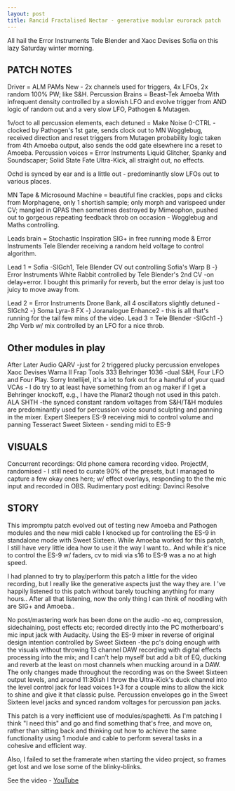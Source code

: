 ```yaml
---
layout: post
title: Rancid Fractalised Nectar - generative modular eurorack patch
---
```


All hail the Error Instruments Tele Blender and Xaoc Devises Sofia on this lazy Saturday winter morning.

## PATCH NOTES

Driver = ALM PAMs New - 2x channels used for triggers, 4x LFOs, 2x random 100% PW; like S&H.
Percussion Brains = Beast-Tek Amoeba With infrequent density controlled by a slowish LFO and evolve trigger from AND logic of random out and a very slow LFO, Pathogen & Mutagen.

1v/oct to all percussion elements, each detuned = Make Noise 0-CTRL - clocked by Pathogen's 1st gate, sends clock out to MN Wogglebug, received direction and reset triggers from Mutagen probability logic taken from 4th Amoeba output, also sends the odd gate elsewhere inc a reset to Amoeba.
Percussion voices = Error Instruments Liquid Glitcher, Spanky and Soundscaper; Solid State Fate Ultra-Kick, all straight out, no effects.

Ochd is synced by ear and is a little out - predominantly slow LFOs out to various places.

MN Tape & Microsound Machine = beautiful fine crackles, pops and clicks from Morphagene, only 1 shortish sample; only morph and varispeed under CV; mangled in QPAS then sometimes destroyed by Mimeophon, pushed out to gorgeous repeating feedback throb on occasion - Wogglebug and Maths controlling.

Leads brain = Stochastic Inspiration SIG+ in free running mode & Error Instruments Tele Blender receiving a random held voltage to control algorithm.

Lead 1 = Sofia -SIGch1, Tele Blender CV out controlling Sofia's Warp B -} Error Instruments White Rabbit controlled by Tele Blender's 2nd CV -on delay+error. I bought this primarily for reverb, but the error delay is just too juicy to move away from.

Lead 2 = Error Instruments Drone Bank, all 4 oscillators slightly detuned -SIGch2 -} Soma Lyra-8 FX -} Joranalogue Enhance2 - this is all that's running for the tail few mins of the video.
Lead 3 = Tele Blender -SIGch1 -} 2hp Verb w/ mix controlled by an LFO for a nice throb.

## Other modules in play

After Later Audio QARV -just for 2 triggered plucky percussion envelopes
Xaoc Devises Warna II
Frap Tools 333
Behringer 1036 -dual S&H, Four LFO and Four Play. Sorry Intellijel, it's a lot to fork out for a handful of your quad VCAs - I do try to at least have something from an og maker if I get a Behringer knockoff, e.g., I have the Planar2 though not used in this patch.
ALA SHTH -the synced constant random voltages from S&H/T&H modules are predominantly used for percussion voice sound sculpting and panning in the mixer.
Expert Sleepers ES-9 receiving midi to control volume and panning
Tesseract Sweet Sixteen - sending midi to ES-9

## VISUALS

Concurrent recordings: Old phone camera recording video. ProjectM, randomised - I still need to curate 90% of the presets, but I managed to capture a few okay ones here; w/ effect overlays, responding to the the mic input and recorded in OBS.
Rudimentary post editing: Davinci Resolve

## STORY

This impromptu patch evolved out of testing new Amoeba and Pathogen modules and the new midi cable I knocked up for controlling the ES-9 in standalone mode with Sweet Sixteen. While Amoeba worked for this patch, I still have very little idea how to use it the way I want to.. And while it's nice to control the ES-9 w/ faders, cv to midi via s16 to ES-9 was a no at high speed.

I had planned to try to play/perform this patch a little for the video recording, but I really like the generative aspects just the way they are. I 've happily listened to this patch without barely touching anything for many hours.. After all that listening, now the only thing I can think of noodling with are SIG+ and Amoeba..

No post/mastering work has been done on the audio -no eq, compression, sidechaining, post effects etc; recorded directly into the PC motherboard's mic input jack with Audacity. Using the ES-9 mixer in reverse of original design intention controlled by Sweet Sixteen -the pc's doing enough with the visuals without throwing 13 channel DAW recording with digital effects processing into the mix; and I can't help myself but add a bit of EQ, ducking and reverb at the least on most channels when mucking around in a DAW. The only changes made throughout the recording was on the Sweet Sixteen output levels, and around 11:30ish I throw the Ultra-Kick's duck channel into the level control jack for lead voices 1+3 for a couple mins to allow the kick to shine and give it that classic pulse. Percussion envelopes go in the Sweet Sixteen level jacks and synced random voltages for percussion pan jacks.

This patch is a very inefficient use of modules/spaghetti. As I'm patching I think "I need this" and go and find something that's free, and move on, rather than sitting back and thinking out how to achieve the same functionality using 1 module and cable to perform several tasks in a cohesive and efficient way.

Also, I failed to set the framerate when starting the video project, so frames get lost and we lose some of the blinky-blinks.

See the video - [YouTube]([https://jekyll-themes.com](https://www.youtube.com/watch?v=kDTxgpAxTrM)https://www.youtube.com/watch?v=kDTxgpAxTrM)
